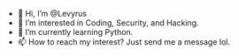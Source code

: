 - 👋 Hi, I’m @Levyrus
- 👀 I’m interested in Coding, Security, and Hacking.
- 🌱 I’m currently learning Python.
- 📫 How to reach my interest? Just send me a message lol.

<!---
Levyrus/Levyrus is a ✨ special ✨ repository because its `README.md` (this file) appears on your GitHub profile.
You can click the Preview link to take a look at your changes.
--->
